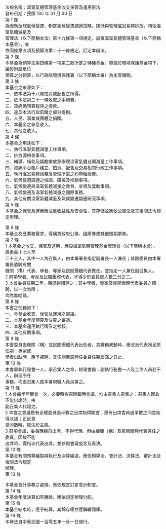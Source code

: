 法規名稱：溫室氣體管理基金收支保管及運用辦法  
發布日期：民國 105 年 01 月 30 日  
第 1 條  
為因應全球氣候變遷，制定氣候變遷調適策略，降低與管理溫室氣體排放，特依溫室氣體減量及  
管理法（以下簡稱本法）第十九條第一項規定，設置溫室氣體管理基金（以下簡稱本基金），並  
依同條第五項及預算法第二十一條規定，訂定本辦法。  
第 2 條  
本基金為預算法第四條第一項第二款所定之特種基金，隸屬於環境保護基金項下，編製附屬單位  
預算之分預算，以行政院環境保護署（以下簡稱本署）為主管機關。  
第 3 條  
本基金之來源如下：  
一、依本法第十八條拍賣或配售之所得。  
二、依本法第二十一條收取之手續費。  
三、政府循預算程序之撥款。  
四、違反本法行政罰鍰之部分提撥。  
五、人民、事業或團體之捐贈。  
六、本基金之孳息收入。  
七、其他之收入。  
第 4 條  
本基金之用途如下：  
一、執行溫室氣體減量工作事項。  
二、排放源檢查事項。  
三、輔導、補助及獎勵排放源辦理溫室氣體自願減量工作事項。  
四、資訊平台帳戶建立、拍賣、配售及交易相關行政工作事項。  
五、執行溫室氣體減量及管理所需之約聘僱經費。  
六、氣候變遷調適之協調、研擬及推動事項。  
七、氣候變遷與溫室氣體減量之教育、宣導及獎助事項。  
八、氣候變遷及溫室氣體減量之國際事務。  
九、其他有關溫室氣體減量及氣候變遷調適研究事項。  
第 5 條  
本基金之保管及運用應注重收益性及安全性，其存儲並應依公庫法及其相關法令規定辦理。  


第 6 條  
本基金為應業務需求，得購買政府公債、國庫券或其他短期票券。  
第 7 條  
1 本基金之收支、保管及運用，應設溫室氣體管理基金管理會（以下簡稱本會），置委員十七人至  
二十三人，其中一人為召集人，由本署署長指定副署長一人兼任；其餘委員由本署署長遴聘有關  
機關（構）代表、學者、專家及民間團體代表擔任，並指定一人兼任副召集人。  
2 前項學者、專家及民間團體代表，不得少於委員總人數三分之二。  
3 本會委員任期二年，期滿得續聘之；其中學者、專家及民間團體代表委員之續聘，以一次為限；  
均為無給職。  
第 8 條  
本會之任務如下：  
一、本基金收支、保管及運用之審議。  
二、本基金年度預算及決算之審議。  
三、本基金運用執行情形之考核。  
四、其他有關事項。  
第 9 條  
本會委員由機關（構）或民間團體代表出任者，其職務異動時，應改派代表補足原任期；專家或  
學者出缺時，應予補聘，其任期至原聘任委員任期屆滿之日止。  
第 10 條  
本會置執行秘書一人，承召集人之命，綜理會務；副執行秘書一人及工作人員若干人，辦理所任  
事務，均由召集人就本署現職人員派兼之。  
第 11 條  
1 本會每半年開會一次，必要時得召開臨時會議，均由召集人召集之；召集人因故不能出席時，由  
副召集人代理之。  
2 本會之會議應有全體委員過半數之出席始得開會；應有出席委員過半數之同意始得決議；正反意  
見同數時，取決於主席。  
3 前項會議，委員應親自出席，不得代理。但由機關（構）及民間團體代表兼任之委員，因故不能  
出席時，得指派代表出席，並參與會議發言及表決。  
第 12 條  
本基金有關預算編製與執行及決算編造，應依預算法、會計法、決算法、審計法及相關法令規定  
辦理。  
第 13 條  


本基金會計事務之處理，應依規定訂定會計制度。  
第 14 條  
本基金年度決算如有賸餘，應依規定辦理分配。  
第 15 條  
本基金結束時，應予結算，其餘存權益應解繳國庫。  
第 16 條  
本辦法自中華民國一百零五年一月一日施行。  


